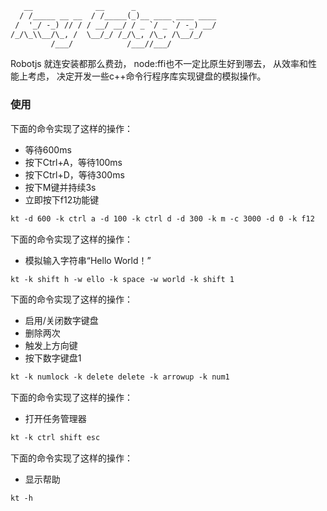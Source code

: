 ```txt
   __              __      _                  
  / /_____ __ __  / /_____(_)__ ____ ____ ____
 /  '_/ -_) // / / __/ __/ / _ `/ _ `/ -_) __/
/_/\_\\__/\_, /  \__/_/ /_/\_, /\_, /\__/_/   
         /___/            /___//___/          
```

Robotjs 就连安装都那么费劲，
node:ffi也不一定比原生好到哪去，
从效率和性能上考虑，
决定开发一些c++命令行程序库实现键盘的模拟操作。

### 使用

下面的命令实现了这样的操作：

- 等待600ms
- 按下Ctrl+A，等待100ms
- 按下Ctrl+D，等待300ms
- 按下M键并持续3s
- 立即按下f12功能键

```txt
kt -d 600 -k ctrl a -d 100 -k ctrl d -d 300 -k m -c 3000 -d 0 -k f12
```

下面的命令实现了这样的操作：

- 模拟输入字符串“Hello World！”

```txt
kt -k shift h -w ello -k space -w world -k shift 1
```

下面的命令实现了这样的操作：

- 启用/关闭数字键盘
- 删除两次
- 触发上方向键
- 按下数字键盘1

```txt
kt -k numlock -k delete delete -k arrowup -k num1
```

下面的命令实现了这样的操作：

- 打开任务管理器

```txt
kt -k ctrl shift esc
```

下面的命令实现了这样的操作：

- 显示帮助

```txt
kt -h
```
